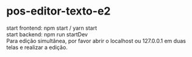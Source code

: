 # pos-editor-texto-e2
start frontend: npm start / yarn start </br>
start backend: npm  run startDev </br>
Para edição simultânea, por favor abrir o localhost ou 127.0.0.1 em duas telas e realizar a edição. 
